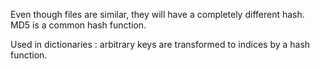 Even though files are similar, they will have a completely different hash. MD5 is a common hash function.

Used in dictionaries : arbitrary keys are transformed to indices by a hash function.
